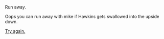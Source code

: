 Run away.  

Oops you can run away with mike if Hawkins gets swallowed into the upside down.  

[Try again.](../start.md)